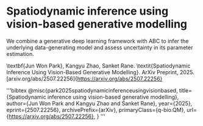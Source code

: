 # Spatiodynamic inference using vision-based generative modelling
We combine a generative deep learning framework with ABC to infer the underlying data-generating model and assess uncertainty in its parameter estimation.

\textbf{Jun Won Park}, Kangyu Zhao, Sanket Rane. \textit{Spatiodynamic Inference Using Vision-Based Generative Modelling}. ArXiv Preprint, 2025. [arxiv.org/abs/2507.22256]{https://arxiv.org/abs/2507.22256}

'''bibtex
@misc{park2025spatiodynamicinferenceusingvisionbased,
      title={Spatiodynamic inference using vision-based generative modelling}, 
      author={Jun Won Park and Kangyu Zhao and Sanket Rane},
      year={2025},
      eprint={2507.22256},
      archivePrefix={arXiv},
      primaryClass={q-bio.QM},
      url={https://arxiv.org/abs/2507.22256}, 
}
'''